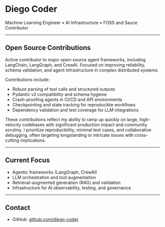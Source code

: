 # Diego Coder

Machine Learning Engineer • AI Infrastructure • FOSS and Sauce Contributor

---

## Open Source Contributions

Active contributor to major open-source agent frameworks, including LangChain, LangGraph, and CrewAI. Focused on improving reliability, schema validation, and agent infrastructure in complex distributed systems.

Contributions include:

- Robust parsing of tool calls and structured outputs
- Pydantic v2 compatibility and schema hygiene
- Crash-proofing agents in CI/CD and API environments
- Checkpointing and state tracking for reproducible workflows
- Dependency validation and test coverage for LLM integrations

These contributions reflect my ability to ramp up quickly on large, high-velocity codebases with significant production impact and community scrutiny. I prioritize reproducibility, minimal test cases, and collaborative debugging, often targeting longstanding or intricate issues with cross-cutting implications.

---

## Current Focus

- Agentic frameworks (LangGraph, CrewAI)
- LLM orchestration and tool augmentation
- Retrieval-augmented generation (RAG) and validation
- Infrastructure for AI observability, testing, and governance

---

## Contact

- GitHub: [github.com/diego-coder](https://github.com/diego-coder)
